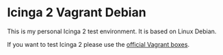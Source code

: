 # Icinga 2 Vagrant Debian

This is my personal Icinga 2 test environment. It is based on Linux Debian. 

If you want to test Icinga 2 please use the [official Vagrant boxes](https://github.com/Icinga/icinga-vagrant).
